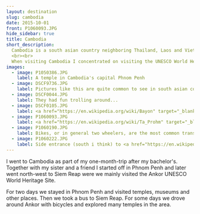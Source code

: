 ```yaml
---
layout: destination
slug: cambodia
date: 2015-10-01
front: P1060093.JPG
hide_sidebar: true
title: Cambodia
short_description:
  Cambodia is a south asian country neighboring Thailand, Laos and Vietnam. It is best known for the ancient city Ankor which probably was the biggest city in the world in around 1200 [<a href="https://en.wikipedia.org/wiki/Khmer_Empire" target="_blank">Wikipedia</a>].
  <br><br>
  When visiting Cambodia I concentrated on visiting the UNESCO World Heritage Site Ankor. The site is close to the city Siem Reap in the north of Cambodia. From the capital Phnom Penh it is an interesting bus ride to Siem Reap along a river and the lake Tonle Sap.
images:
  - image: P1050386.JPG
    label: A temple in Cambodia's capital Phnom Penh
  - image: DSCF9736.JPG
    label: Pictures like this are quite common to see in south asian countries. I am still wondering about how company workers would find a damaged cable there. They probably won't event try and just put up a new one, what led to this mess in the first place. But it works and the people don't seem to bother ^^
  - image: DSCF0044.JPG
    label: They had fun trolling around...
  - image: DSCF0105.JPG
    label: <a href="https://en.wikipedia.org/wiki/Bayon" target="_blank">Bayon</a>, the most notable temple at Angkor Thom.
  - image: P1060093.JPG
    label: <a href="https://en.wikipedia.org/wiki/Ta_Prohm" target="_blank">Ta Prohm</a> is one of the most interesting temples in Ankor. In large parts it was left in the condition it was found in. That means that the buildings are still partially covered with trees.
  - image: P1060190.JPG
    label: Bikes, or in general two wheelers, are the most common transport method.
  - image: P1060222.JPG
    label: Side entrance (south i think) to <a href="https://en.wikipedia.org/wiki/Ankor_Wat" target="_blank">Ankor Wat</a>.
---
```


I went to Cambodia as part of my one-month-trip after my bachelor's. Together with my sister and a friend I started off in Phnom Penh and later went north-west to Siem Reap were we mainly visited the Ankor UNESCO World Heritage Site.

For two days we stayed in Phnom Penh and visited temples, museums and other places. Then we took a bus to Siem Reap. For some days we drove around Ankor with bicycles and explored many temples in the area.
